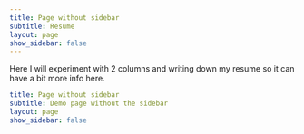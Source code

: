 ```yaml
---
title: Page without sidebar
subtitle: Resume
layout: page
show_sidebar: false
---
```


Here I will experiment with 2 columns and writing down my resume so it can have 
a bit more info here.

```yml
title: Page without sidebar
subtitle: Demo page without the sidebar
layout: page
show_sidebar: false
```